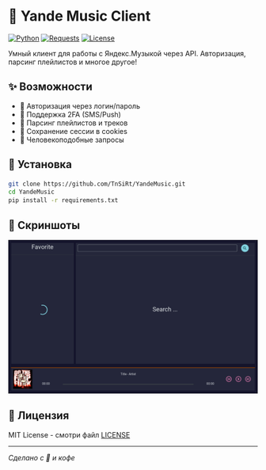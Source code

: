 # 🎵 Yande Music Client

[![Python](https://img.shields.io/badge/Python-3.8+-blue.svg)](https://python.org)
[![Requests](https://img.shields.io/badge/Requests-2.32+-green.svg)](https://requests.readthedocs.io)
[![License](https://img.shields.io/badge/License-MIT-yellow.svg)](LICENSE)

Умный клиент для работы с Яндекс.Музыкой через API. Авторизация, парсинг плейлистов и многое другое!

## ✨ Возможности

- 🔐 Авторизация через логин/пароль
- 📱 Поддержка 2FA (SMS/Push)
- 🎵 Парсинг плейлистов и треков
- 🍪 Сохранение сессии в cookies
- 🤖 Человекоподобные запросы

## 🚀 Установка

```bash
git clone https://github.com/TnSiRt/YandeMusic.git
cd YandeMusic
pip install -r requirements.txt
```

## 🎨 Скриншоты

![Header](https://github.com/TnSiRt/YandeMusic/blob/main/Screen1.png)


## 📜 Лицензия

MIT License - смотри файл [LICENSE](LICENSE)

---

*Сделано с 💙 и кофе*
